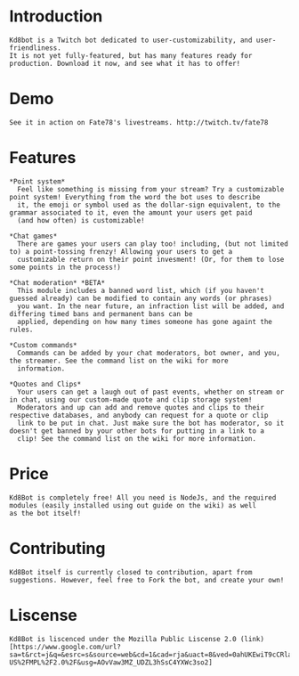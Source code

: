 # Introduction
    Kd8bot is a Twitch bot dedicated to user-customizability, and user-friendliness.
    It is not yet fully-featured, but has many features ready for production. Download it now, and see what it has to offer!

# Demo
    See it in action on Fate78's livestreams. http://twitch.tv/fate78

# Features
    *Point system*
      Feel like something is missing from your stream? Try a customizable point system! Everything from the word the bot uses to describe 
      it, the emoji or symbol used as the dollar-sign equivalent, to the grammar associated to it, even the amount your users get paid
      (and how often) is customizable!

    *Chat games*
      There are games your users can play too! including, (but not limited to) a point-tossing frenzy! Allowing your users to get a 
      customizable return on their point invesment! (Or, for them to lose some points in the process!)
    
    *Chat moderation* *BETA*
      This module includes a banned word list, which (if you haven't guessed already) can be modified to contain any words (or phrases)   
      you want. In the near future, an infraction list will be added, and differing timed bans and permanent bans can be 
      applied, depending on how many times someone has gone againt the rules.
    
    *Custom commands*
      Commands can be added by your chat moderators, bot owner, and you, the streamer. See the command list on the wiki for more
      information.
    
    *Quotes and Clips*
      Your users can get a laugh out of past events, whether on stream or in chat, using our custom-made quote and clip storage system!
      Moderators and up can add and remove quotes and clips to their respective databases, and anybody can request for a quote or clip 
      link to be put in chat. Just make sure the bot has moderator, so it doesn't get banned by your other bots for putting in a link to a 
      clip! See the command list on the wiki for more information.
      
 # Price
    Kd8Bot is completely free! All you need is NodeJs, and the required modules (easily installed using out guide on the wiki) as well 
    as the bot itself!
    
# Contributing
    Kd8Bot itself is currently closed to contribution, apart from suggestions. However, feel free to Fork the bot, and create your own!
    
# Liscense
    Kd8Bot is liscenced under the Mozilla Public Liscense 2.0 (link)[https://www.google.com/url?sa=t&rct=j&q=&esrc=s&source=web&cd=1&cad=rja&uact=8&ved=0ahUKEwiT9cCRlaPXAhVK0WMKHWNtD3MQFggoMAA&url=https%3A%2F%2Fwww.mozilla.org%2Fen-US%2FMPL%2F2.0%2F&usg=AOvVaw3MZ_UDZL3hSsC4YXWc3so2]
